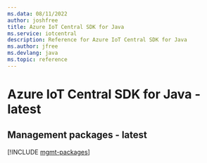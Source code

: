 ```yaml
---
ms.data: 08/11/2022
author: joshfree
title: Azure IoT Central SDK for Java
ms.service: iotcentral
description: Reference for Azure IoT Central SDK for Java
ms.author: jfree
ms.devlang: java
ms.topic: reference
---
```

# Azure IoT Central SDK for Java - latest

## Management packages - latest
[!INCLUDE [mgmt-packages](iot-central-mgmt-index.md)]